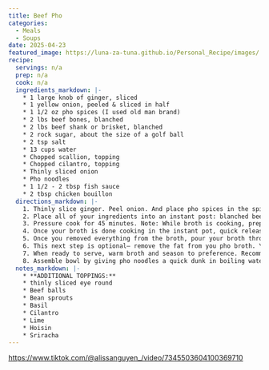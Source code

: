 ```yaml
---
title: Beef Pho
categories: 
  - Meals
  - Soups
date: 2025-04-23
featured_image: https://luna-za-tuna.github.io/Personal_Recipe/images/
recipe:
  servings: n/a
  prep: n/a
  cook: n/a
  ingredients_markdown: |-
    * 1 large knob of ginger, sliced
    * 1 yellow onion, peeled & sliced in half
    * 1 1/2 oz pho spices (I used old man brand)
    * 2 lbs beef bones, blanched
    * 2 lbs beef shank or brisket, blanched
    * 2 rock sugar, about the size of a golf ball
    * 2 tsp salt
    * 13 cups water
    * Chopped scallion, topping
    * Chopped cilantro, topping
    * Thinly sliced onion
    * Pho noodles
    * 1 1/2 - 2 tbsp fish sauce
    * 2 tbsp chicken bouillon
  directions_markdown: |-
    1. Thinly slice ginger. Peel onion. And place pho spices in the spice bag it comes with. You can toast/ char these ingredients.
    2. Place all of your ingredients into an instant post: blanched beef bones, blanched beef shank/ brisket, onion, ginger slices, pho spice, rock sugar, salt, and water. 
    3. Pressure cook for 45 minutes. Note: While broth is cooking, prepare your scallion, cilantro, onion and whatever other toppings you want to use
    4. Once your broth is done cooking in the instant pot, quick release/ set instant pot to vent, remove and discard everything— spice bag, beef bones and ginger slices. For beef shank, leave it off to the side to completely cool before thinly slicing.
    5. Once you removed everything from the broth, pour your broth through a fine strainer
    6. This next step is optional— remove the fat from you pho broth. You can use a fat separator or you can also leave it to cool overnight and scoop out the fat that hardens at the top.
    7. When ready to serve, warm broth and season to preference. Recommend about 1 1/2 TBSP fish sauce and 2 TBSP chicken bouillon.
    8. Assemble bowl by giving pho noodles a quick dunk in boiling water for 15-30 seconds and then add your preferred toppings. 
  notes_markdown: |-
    * **ADDITIONAL TOPPINGS:**
    * thinly sliced eye round
    * Beef balls
    * Bean sprouts
    * Basil
    * Cilantro
    * Lime
    * Hoisin
    * Sriracha
---
```

<https://www.tiktok.com/@alissanguyen_/video/7345503604100369710>